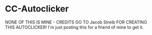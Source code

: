 # CC-Autoclicker

NONE OF THIS IS MINE - CREDITS GO TO Jacob Streib FOR CREATING THIS AUTOCLICKER! I'm just posting this for a friend of mine to get it.

